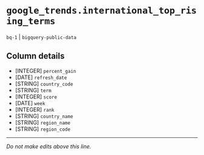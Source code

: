 # `google_trends.international_top_rising_terms`
`bq-1` | `bigquery-public-data`

## Column details
* [INTEGER]   `percent_gain`
* [DATE]      `refresh_date`
* [STRING]    `country_code`
* [STRING]    `term`
* [INTEGER]   `score`
* [DATE]      `week`
* [INTEGER]   `rank`
* [STRING]    `country_name`
* [STRING]    `region_name`
* [STRING]    `region_code`

-------------------------------------------------------------------------------
*Do not make edits above this line.*
